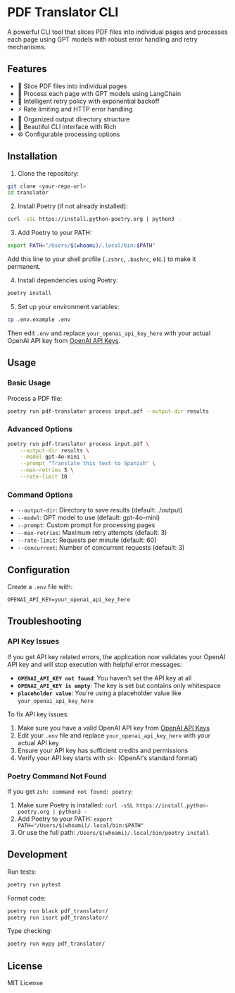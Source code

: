 # PDF Translator CLI

A powerful CLI tool that slices PDF files into individual pages and processes each page using GPT models with robust error handling and retry mechanisms.

## Features

- 📄 Slice PDF files into individual pages
- 🤖 Process each page with GPT models using LangChain
- 🔄 Intelligent retry policy with exponential backoff
- ⚡ Rate limiting and HTTP error handling
- 📁 Organized output directory structure
- 🎨 Beautiful CLI interface with Rich
- ⚙️ Configurable processing options

## Installation

1. Clone the repository:

```bash
git clone <your-repo-url>
cd translator
```

2. Install Poetry (if not already installed):

```bash
curl -sSL https://install.python-poetry.org | python3 -
```

3. Add Poetry to your PATH:

```bash
export PATH="/Users/$(whoami)/.local/bin:$PATH"
```

   Add this line to your shell profile (`.zshrc`, `.bashrc`, etc.) to make it permanent.

4. Install dependencies using Poetry:

```bash
poetry install
```

5. Set up your environment variables:

```bash
cp .env.example .env
```

   Then edit `.env` and replace `your_openai_api_key_here` with your actual OpenAI API key from [OpenAI API Keys](https://platform.openai.com/account/api-keys).

## Usage

### Basic Usage

Process a PDF file:
```bash
poetry run pdf-translator process input.pdf --output-dir results
```

### Advanced Options

```bash
poetry run pdf-translator process input.pdf \
    --output-dir results \
    --model gpt-4o-mini \
    --prompt "Translate this text to Spanish" \
    --max-retries 5 \
    --rate-limit 10
```

### Command Options

- `--output-dir`: Directory to save results (default: ./output)
- `--model`: GPT model to use (default: gpt-4o-mini)
- `--prompt`: Custom prompt for processing pages
- `--max-retries`: Maximum retry attempts (default: 3)
- `--rate-limit`: Requests per minute (default: 60)
- `--concurrent`: Number of concurrent requests (default: 3)

## Configuration

Create a `.env` file with:

```env
OPENAI_API_KEY=your_openai_api_key_here
```

## Troubleshooting

### API Key Issues

If you get API key related errors, the application now validates your OpenAI API key and will stop execution with helpful error messages:

- **`OPENAI_API_KEY not found`**: You haven't set the API key at all
- **`OPENAI_API_KEY is empty`**: The key is set but contains only whitespace
- **`placeholder value`**: You're using a placeholder value like `your_openai_api_key_here`

To fix API key issues:

1. Make sure you have a valid OpenAI API key from [OpenAI API Keys](https://platform.openai.com/account/api-keys)
2. Edit your `.env` file and replace `your_openai_api_key_here` with your actual API key
3. Ensure your API key has sufficient credits and permissions
4. Verify your API key starts with `sk-` (OpenAI's standard format)

### Poetry Command Not Found

If you get `zsh: command not found: poetry`:

1. Make sure Poetry is installed: `curl -sSL https://install.python-poetry.org | python3 -`
2. Add Poetry to your PATH: `export PATH="/Users/$(whoami)/.local/bin:$PATH"`
3. Or use the full path: `/Users/$(whoami)/.local/bin/poetry install`

## Development

Run tests:
```bash
poetry run pytest
```

Format code:
```bash
poetry run black pdf_translator/
poetry run isort pdf_translator/
```

Type checking:
```bash
poetry run mypy pdf_translator/
```

## License

MIT License
